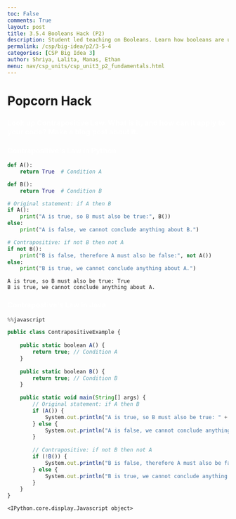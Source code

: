```yaml
---
toc: False
comments: True
layout: post
title: 3.5.4 Booleans Hack (P2)
description: Student led teaching on Booleans. Learn how booleans are used in decision-making with logical operators.
permalink: /csp/big-idea/p2/3-5-4
categories: [CSP Big Idea 3]
author: Shriya, Lalita, Manas, Ethan
menu: nav/csp_units/csp_unit3_p2_fundamentals.html
---
```


# Popcorn Hack

### Look up  Contrapositive Law. What is it, and how can it apply to your code? Make a blog post about it.

### Contrapositive's Law in Python


```python
def A():
    return True  # Condition A

def B():
    return True  # Condition B

# Original statement: if A then B
if A():
    print("A is true, so B must also be true:", B())
else:
    print("A is false, we cannot conclude anything about B.")

# Contrapositive: if not B then not A
if not B():
    print("B is false, therefore A must also be false:", not A())
else:
    print("B is true, we cannot conclude anything about A.")

```

    A is true, so B must also be true: True
    B is true, we cannot conclude anything about A.


### Contrapostive's Law in Java 


```javascript
%%javascript

public class ContrapositiveExample {
    
    public static boolean A() {
        return true; // Condition A
    }
    
    public static boolean B() {
        return true; // Condition B
    }
    
    public static void main(String[] args) {
        // Original statement: if A then B
        if (A()) {
            System.out.println("A is true, so B must also be true: " + B());
        } else {
            System.out.println("A is false, we cannot conclude anything about B.");
        }
        
        // Contrapositive: if not B then not A
        if (!B()) {
            System.out.println("B is false, therefore A must also be false: " + !A());
        } else {
            System.out.println("B is true, we cannot conclude anything about A.");
        }
    }
}

```


    <IPython.core.display.Javascript object>


<style>
    article {
        background-color: #000000 !important; /* Black background */
        border: 3px solid #1a1a2e !important; /* Dark blue border */
        padding: 25px !important;
        border-radius: 50px !important;
    }
    article h1 {
        color: #ffffff !important; /* White header */
    }
    article h2, h3, h4, p {
        color: #ffffff !important; /* White text */
    }
    article ul, ol, li {
        background-color: #1a1a2e !important; /* Dark blue for lists */
        border-left: 5px solid #1f4068 !important; /* Slightly lighter blue list border */
        color: #ffffff !important; /* White list text */
        padding: 12px 25px !important;
        margin: 12px 0 !important;
        border-radius: 50px !important;
    }
    article .center-text {
        text-align: center !important;
    }
    article summary {
        color: #ffffff !important; /* White summary */
    }
    article code {
        color: #ffffff !important; /* White code text */
        background-color: #1f4068 !important; /* Dark blue background */
        padding: 3px 6px !important;
        border-radius: 50px !important;
    }
</style>

